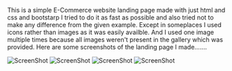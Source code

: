 This is a simple E-Commerce website landing page made with just html and css and bootstarp I tried to do it as fast as possible and also tried not to make any difference from the given 
example. Except in someplaces I used icons rather than images as it was easily availble. And I used one image multiple times because all images weren't present in the gallery which was provided.
Here are some screenshots of the landing page I made.......


![ScreenShot](https://i.postimg.cc/W46KhmYC/Screenshot-22.png)
![ScreenShot](https://i.postimg.cc/Vkt2cPqY/Screenshot-23.png)
![ScreenShot](https://i.postimg.cc/gkQ1526S/Screenshot-24.png)
![ScreenShot](https://i.postimg.cc/k5dzJYsW/Screenshot-25.png)
